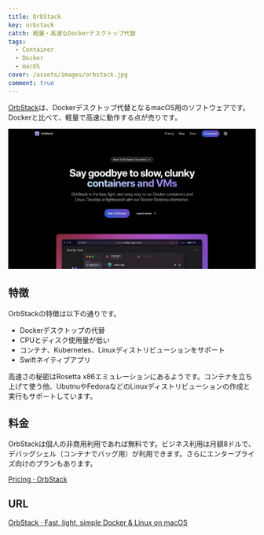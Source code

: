```yaml
---
title: OrbStack
key: orbstack
catch: 軽量・高速なDockerデスクトップ代替
tags:
  - Container
  - Docker
  - macOS
cover: /assets/images/orbstack.jpg
comment: true
---
```


[OrbStack](https://orbstack.dev/)は、Dockerデスクトップ代替となるmacOS用のソフトウェアです。Dockerと比べて、軽量で高速に動作する点が売りです。

[![OrbStackのWebサイト](/assets/images/orbstack.jpg)](https://orbstack.dev/)

<!--more-->

## 特徴

OrbStackの特徴は以下の通りです。	

- Dockerデスクトップの代替
- CPUとディスク使用量が低い
- コンテナ、Kubernetes、Linuxディストリビューションをサポート
- Swiftネイティブアプリ

高速さの秘密はRosetta x86エミュレーションにあるようです。コンテナを立ち上げて使う他、UbutnuやFedoraなどのLinuxディストリビューションの作成と実行もサポートしています。

## 料金

OrbStackは個人の非商用利用であれば無料です。ビジネス利用は月額8ドルで、デバッグシェル（コンテナでバッグ用）が利用できます。さらにエンタープライズ向けのプランもあります。

[Pricing · OrbStack](https://orbstack.dev/pricing)

## URL

[OrbStack · Fast, light, simple Docker & Linux on macOS](https://orbstack.dev/)
